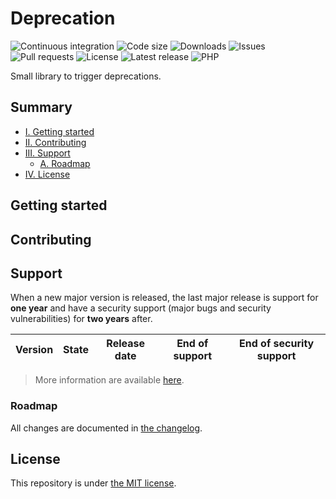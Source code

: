# Deprecation

![Continuous integration](https://img.shields.io/github/workflow/status/Fluwork/Deprecation/Continuous%20integration?label=continuous%20integration&style=flat-square)
![Code size](https://img.shields.io/github/languages/code-size/Fluwork/Deprecation?style=flat-square)
![Downloads](https://img.shields.io/packagist/dt/Fluwork/Deprecation?style=flat-square)
![Issues](https://img.shields.io/github/issues/Fluwork/Deprecation?style=flat-square)
![Pull requests](https://img.shields.io/github/issues-pr/Fluwork/Deprecation?style=flat-square)
![License](https://img.shields.io/packagist/l/fluwork/deprecation?style=flat-square)
![Latest release](https://img.shields.io/packagist/v/fluwork/deprecation?style=flat-square&label=version)
![PHP](https://img.shields.io/packagist/php-v/fluwork/deprecation?style=flat-square)

Small library to trigger deprecations.

## Summary
- [I. Getting started](#getting-started)
- [II. Contributing](#contributing)
- [III. Support](#support)
  - [A. Roadmap](#roadmap)
- [IV. License](#license)

## Getting started


## Contributing


## Support
When a new major version is released, the last major release is support for **one year** and have a security support (major bugs and security vulnerabilities) for **two years** after.

|Version|State|Release date|End of support|End of security support|
|-------|-----|------------|--------------|-----------------------|

> More information are available [here](https://github.com/Fluwork/Deprecation/blob/next/.github/SECURITY.md).

### Roadmap
All changes are documented in [the changelog](https://github.com/Fluwork/Deprecation/blob/next/LICENSE.md).


## License
This repository is under [the MIT license](https://github.com/Fluwork/Deprecation/blob/next/LICENSE).
